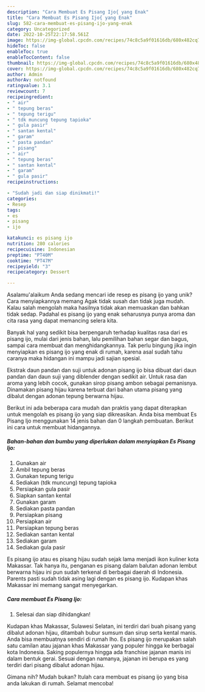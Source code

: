 ```yaml
---
description: "Cara Membuat Es Pisang Ijo{ yang Enak"
title: "Cara Membuat Es Pisang Ijo{ yang Enak"
slug: 582-cara-membuat-es-pisang-ijo-yang-enak
category: Uncategorized
date: 2022-10-25T22:17:58.561Z
image: https://img-global.cpcdn.com/recipes/74c8c5a9f01616db/680x482cq70/es-pisang-ijo-foto-resep-utama.jpg
hideToc: false
enableToc: true
enableTocContent: false
thumbnail: https://img-global.cpcdn.com/recipes/74c8c5a9f01616db/680x482cq70/es-pisang-ijo-foto-resep-utama.jpg
cover: https://img-global.cpcdn.com/recipes/74c8c5a9f01616db/680x482cq70/es-pisang-ijo-foto-resep-utama.jpg
author: Admin
authorAv: notfound
ratingvalue: 3.1
reviewcount: 7
recipeingredient:
- " air"
- " tepung beras"
- " tepung terigu"
- " tdk muncung tepung tapioka"
- " gula pasir"
- " santan kental"
- " garam"
- " pasta pandan"
- " pisang"
- " air"
- " tepung beras"
- " santan kental"
- " garam"
- " gula pasir"
recipeinstructions:

- "Sudah jadi dan siap dinikmati!"
categories:
- Resep
tags:
- es
- pisang
- ijo

katakunci: es pisang ijo 
nutrition: 280 calories
recipecuisine: Indonesian
preptime: "PT40M"
cooktime: "PT47M"
recipeyield: "3"
recipecategory: Dessert

---
```



Asalamu'alaikum Anda sedang mencari ide resep es pisang ijo yang unik? Cara menyiapkannya memang Agak tidak susah dan tidak juga mudah. Kalau salah mengolah maka hasilnya tidak akan memuaskan dan bahkan tidak sedap. Padahal es pisang ijo yang enak seharusnya punya aroma dan cita rasa yang dapat memancing selera kita.


Banyak hal yang sedikit bisa berpengaruh terhadap kualitas rasa dari es pisang ijo, mulai dari jenis bahan, lalu pemilihan bahan segar dan bagus, sampai cara membuat dan menghidangkannya. Tak perlu bingung jika ingin menyiapkan es pisang ijo yang enak di rumah, karena asal sudah tahu caranya maka hidangan ini mampu jadi sajian spesial.

Ekstrak daun pandan dan suji untuk adonan pisang ijo bisa dibuat dari daun pandan dan daun suji yang diblender dengan sedikit air. Untuk rasa dan aroma yang lebih cocok, gunakan sirop pisang ambon sebagai pemanisnya. Dinamakan pisang hijau karena terbuat dari bahan utama pisang yang dibalut dengan adonan tepung berwarna hijau.


Berikut ini ada beberapa cara mudah dan praktis yang dapat diterapkan untuk mengolah es pisang ijo yang siap dikreasikan. Anda bisa membuat Es Pisang Ijo menggunakan 14 jenis bahan dan 0 langkah pembuatan. Berikut ini cara untuk membuat hidangannya.

<!--inarticleads1-->

##### Bahan-bahan dan bumbu yang diperlukan dalam menyiapkan Es Pisang Ijo:

1. Gunakan  air
1. Ambil  tepung beras
1. Gunakan  tepung terigu
1. Sediakan  (tdk muncung) tepung tapioka
1. Persiapkan  gula pasir
1. Siapkan  santan kental
1. Gunakan  garam
1. Sediakan  pasta pandan
1. Persiapkan  pisang
1. Persiapkan  air
1. Persiapkan  tepung beras
1. Sediakan  santan kental
1. Sediakan  garam
1. Sediakan  gula pasir


Es pisang ijo atau es pisang hijau sudah sejak lama menjadi ikon kuliner kota Makassar. Tak hanya itu, penganan es pisang dalam balutan adonan lembut berwarna hijau ini pun sudah terkenal di berbagai daerah di Indonesia. Parents pasti sudah tidak asing lagi dengan es pisang ijo. Kudapan khas Makassar ini memang sangat menyegarkan. 

<!--inarticleads2-->

##### Cara membuat Es Pisang Ijo:


1. Selesai dan siap dihidangkan!

Kudapan khas Makassar, Sulawesi Selatan, ini terdiri dari buah pisang yang dibalut adonan hijau, ditambah bubur sumsum dan sirup serta kental manis. Anda bisa membuatnya sendiri di rumah lho. Es pisang ijo merupakan salah satu camilan atau jajanan khas Makassar yang populer hingga ke berbagai kota Indonesia. Saking populernya hingga ada franchise jajanan manis ini dalam bentuk gerai. Sesuai dengan namanya, jajanan ini berupa es yang terdiri dari pisang dibalut adonan hijau. 

Gimana nih? Mudah bukan? Itulah cara membuat es pisang ijo yang bisa anda lakukan di rumah. Selamat mencoba!
